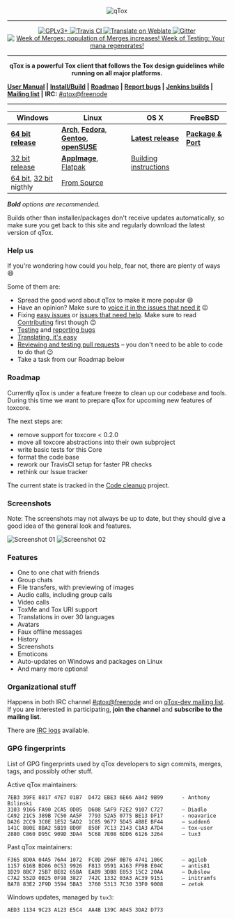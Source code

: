<a name="qtox" />

<p align="center">
<img src="https://qtox.github.io/assets/imgs/logo_head.png" alt="qTox" />
</p>

---

<p align="center">
<a href="https://github.com/qTox/qTox/blob/master/LICENSE">
<img src="https://img.shields.io/badge/license-GPLv3%2B-blue.svg" alt="GPLv3+" />
</a>
<a href="https://travis-ci.org/qTox/qTox">
<img src="https://travis-ci.org/qTox/qTox.svg?branch=master" alt="Travis CI" />
</a>
<a href="https://hosted.weblate.org/engage/tox/?utm_source=widget">
<img src="https://hosted.weblate.org/widgets/tox/-/svg-badge.svg"
     alt="Translate on Weblate" />
</a>
<a href="https://gitter.im/qtox/qTox?utm_source=badge">
<img src="https://badges.gitter.im/Join Chat.svg" alt="Gitter">
</a>
<a href="https://github.com/qTox/release-schedule/blob/master/README.md">
<img src="https://qtox.github.io/release-schedule/status.svg"
title="Week of Merges: population of Merges increases!
Week of Testing: Your mana regenerates!" />
</a></p>

---

<p align="center"><b>
qTox is a powerful Tox client that follows the Tox design guidelines
while running on all major platforms.
</b></p>

 **[User Manual] |**
 **[Install/Build] |**
 **[Roadmap] |**
 **[Report bugs] |**
 **[Jenkins builds] |**
 **[Mailing list] |**
 **IRC:** [#qtox@freenode]

---

Windows | Linux | OS X | FreeBSD
--------|-------|------|--------
**[64 bit release]**| **[Arch]**, **[Fedora]**, **[Gentoo]**, **[openSUSE]** | **[Latest release]**  | **[Package & Port]**
[32 bit release]|**[AppImage]**, [Flatpak] | [Building instructions] |
[64 bit][64nightly], [32 bit][32nightly] nigthly | [From Source] | |

_**Bold** options are recommended._

Builds other than installer/packages don't receive updates automatically, so
make sure you get back to this site and regularly download the latest version of
qTox.

### Help us

If you're wondering how could you help, fear not, there are plenty of ways
:smile:

Some of them are:

* Spread the good word about qTox to make it more popular :smile:
* Have an opinion? Make sure to [voice it in the issues that need it] :wink:
* Fixing [easy issues] or [issues that need help]. Make sure to read
  [Contributing] first though :wink:
* [Testing] and [reporting bugs]
* [Translating, it's easy]
* [Reviewing and testing pull requests] – you don't need to be able to code to
  do that :wink:
* Take a task from our Roadmap below

### Roadmap

Currently qTox is under a feature freeze to clean up our codebase and tools.
During this time we want to prepare qTox for upcoming new features of toxcore.

The next steps are:


* remove support for toxcore < 0.2.0
* move all toxcore abstractions into their own subproject
* write basic tests for this Core
* format the code base
* rework our TravisCI setup for faster PR checks
* rethink our Issue tracker

The current state is tracked in the [Code cleanup] project.



### Screenshots
Note: The screenshots may not always be up to date, but they should give a good
idea of the general look and features.


![Screenshot 01](https://i.imgur.com/olb89CN.png)
![Screenshot 02](https://i.imgur.com/tmX8z9s.png)


### Features

- One to one chat with friends
- Group chats
- File transfers, with previewing of images
- Audio calls, including group calls
- Video calls
- ToxMe and Tox URI support
- Translations in over 30 languages
- Avatars
- Faux offline messages
- History
- Screenshots
- Emoticons
- Auto-updates on Windows and packages on Linux
- And many more options!


### Organizational stuff

Happens in both IRC channel [#qtox@freenode] and on [qTox-dev mailing list].
If you are interested in participating, **join the channel** and **subscribe to
the mailing list**.

There are [IRC logs] available.

### GPG fingerprints

List of GPG fingerprints used by qTox developers to sign commits, merges, tags,
and possibly other stuff.

Active qTox maintainers:

```
7EB3 39FE 8817 47E7 01B7  D472 EBE3 6E66 A842 9B99      - Anthony Bilinski
3103 9166 FA90 2CA5 0D05  D608 5AF9 F2E2 9107 C727      – Diadlo
CA92 21C5 389B 7C50 AA5F  7793 52A5 0775 BE13 DF17      - noavarice
DA26 2CC9 3C0E 1E52 5AD2  1C85 9677 5D45 4B8E BF44      – sudden6
141C 880E 8BA2 5B19 8D0F  850F 7C13 2143 C1A3 A7D4      – tox-user
2880 C860 D95C 909D 3DA4  5C68 7E08 6DD6 6126 3264      – tux3
```

Past qTox maintainers:

```
F365 8D0A 04A5 76A4 1072  FC0D 296F 0B76 4741 106C      – agilob
1157 616B BD86 0C53 9926  F813 9591 A163 FF9B E04C      – antis81
1D29 8BC7 25B7 BE82 65BA  EAB9 3DB8 E053 15C2 20AA      – Dubslow
C7A2 552D 0B25 0F98 3827  742C 1332 03A3 AC39 9151      – initramfs
BA78 83E2 2F9D 3594 5BA3  3760 5313 7C30 33F0 9008      – zetok
```

Windows updates, managed by `tux3`:

```
AED3 1134 9C23 A123 E5C4  AA4B 139C A045 3DA2 D773
```

[#qtox@freenode]: https://webchat.freenode.net/?channels=qtox
[64 bit release]: https://github.com/qTox/qTox/releases/download/v1.16.1/setup-qtox-x86_64-release.exe
[32 bit release]: https://github.com/qTox/qTox/releases/download/v1.16.1/setup-qtox-i686-release.exe
[32nightly]: https://build.tox.chat/view/qtox/job/qTox-cmake-nightly_build_windows_x86_release/lastSuccessfulBuild/artifact/qTox-cmake-nightly_build_windows_x86_release.zip
[64nightly]: https://build.tox.chat/view/qtox/job/qTox-cmake-nightly_build_windows_x86-64_release/lastSuccessfulBuild/artifact/qTox-cmake-nightly_build_windows_x86-64_release.zip
[Flatpak]: https://github.com/qTox/qTox/releases/download/v1.16.1/qTox-v1.16.1.x86_64.flatpak
[AppImage]: https://github.com/qTox/qTox/releases/download/v1.16.1/qTox-v1.16.1.x86_64.AppImage
[Arch]: /INSTALL.md#arch
[Building instructions]: /INSTALL.md#os-x
[Contributing]: /CONTRIBUTING.md#how-to-start-contributing
[easy issues]: https://github.com/qTox/qTox/labels/E-easy
[Latest release]: https://github.com/qTox/qTox/releases/download/v1.16.1/qTox.dmg
[Fedora]: /INSTALL.md#fedora
[Gentoo]: /INSTALL.md#gentoo
[openSUSE]: /INSTALL.md#opensuse
[Install/Build]: /INSTALL.md
[IRC logs]: https://github.com/qTox/qtox-irc-logs
[issues that need help]: https://github.com/qTox/qTox/labels/help%20wanted
[Jenkins builds]: https://build.tox.chat/
[Mailing list]: https://lists.tox.chat
[From Source]: /INSTALL.md#linux
[qTox-dev mailing list]: https://lists.tox.chat/listinfo/qtox-dev
[Package & Port]: /INSTALL.md#freebsd-easy
[Report bugs]: https://github.com/qTox/qTox/wiki/Writing-Useful-Bug-Reports
[reporting bugs]: https://github.com/qTox/qTox/wiki/Writing-Useful-Bug-Reports
[Reviewing and testing pull requests]: /CONTRIBUTING.md#reviews
[Roadmap]: https://github.com/qTox/qTox/milestones
[sig-32]: https://qtox-win.pkg.tox.chat/qtox/win32/download-sig
[sig-64]: https://qtox-win.pkg.tox.chat/qtox/win64/download-sig
[Testing]: https://github.com/qTox/qTox/wiki/Testing
[Translating, it's easy]: /translations/README.md
[User Manual]: /doc/user_manual_en.md
[voice it in the issues that need it]: https://github.com/qTox/qTox/labels/I-feedback-wanted
[Code cleanup]: https://github.com/qTox/qTox/projects/3?fullscreen=true
